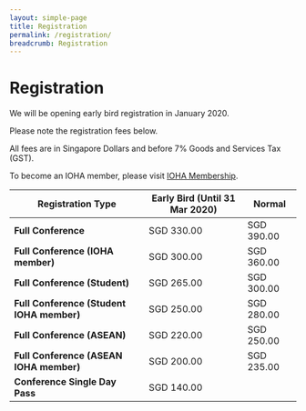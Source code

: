 ```yaml
---
layout: simple-page
title: Registration
permalink: /registration/
breadcrumb: Registration
---
```

# Registration

We will be opening early bird registration in January 2020.

Please note the registration fees below.

All fees are in Singapore Dollars and before 7% Goods and Services Tax (GST).

To become an IOHA member, please visit [IOHA Membership](http://www.ioha.org/membership-account/membership-levels/).

| **Registration Type**                      | **Early Bird (Until 31 Mar 2020)** | **Normal**  |
| ------------------------------------------ | ---------------------------------- | ----------- |
| **Full Conference**                        | SGD  330.00                        | SGD  390.00 |
| **Full Conference (IOHA member)**          | SGD  300.00                        | SGD  360.00 |
| **Full Conference (Student)**              | SGD  265.00                        | SGD  300.00 |
| **Full Conference (Student IOHA  member)** | SGD  250.00                        | SGD  280.00 |
| **Full Conference (ASEAN)**                | SGD  220.00                        | SGD  250.00 |
| **Full Conference (ASEAN IOHA member)**    | SGD  200.00                        | SGD  235.00 |
| **Conference Single Day Pass**             | SGD  140.00                        |             |
